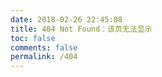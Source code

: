 ```yaml
---
date: 2018-02-26 22:45:08
title: 404 Not Found：该页无法显示
toc: false
comments: false
permalink: /404
---
```

